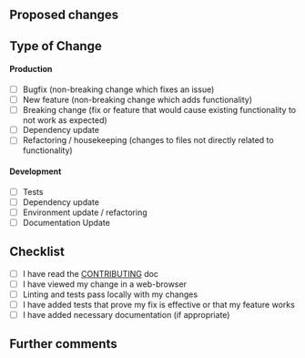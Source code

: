 ## Proposed changes

<!-- Describe the big picture of your changes here to communicate to the maintainers why we should accept this pull request. If it fixes a bug or resolves a feature request, be sure to link to that issue. -->

## Type of Change

<!-- What types of changes does your code introduce? -->
<!-- _Put an `x` in the boxes that apply_ -->

#### Production

- [ ] Bugfix (non-breaking change which fixes an issue)
- [ ] New feature (non-breaking change which adds functionality)
- [ ] Breaking change (fix or feature that would cause existing functionality to not work as expected)
- [ ] Dependency update
- [ ] Refactoring / housekeeping (changes to files not directly related to functionality)

<!-- Bugfixes should explain how to reproduce the bug -->

#### Development

- [ ] Tests
- [ ] Dependency update
- [ ] Environment update / refactoring
- [ ] Documentation Update

<!-- All PRs should endeavor to include tests -->
<!-- PRs with new tools or dependencies should explain how to use them -->

## Checklist

<!-- _Put an `x` in the boxes that apply. You can also fill these out after creating the PR. If you're unsure about any of them, don't hesitate to ask. We're here to help! This is simply a reminder of what we are going to look for before merging your code._ -->

- [ ] I have read the [CONTRIBUTING](https://github.com/bluehost/.github/blob/master/.github/contributing.md) doc
- [ ] I have viewed my change in a web-browser
- [ ] Linting and tests pass locally with my changes
- [ ] I have added tests that prove my fix is effective or that my feature works
- [ ] I have added necessary documentation (if appropriate)

<!-- 
## Pre-deployment Checklist

- [ ] E.g. environmental variables which need to be set before deployment will work.
- [ ] E.g. other tickets which need to be complete before an API this change relies on will be ready
-->

<!--
## Post-deployment Checklist

How can the change be verified?

- [ ] E.g. temporarily enable logging and observe specific logs.
- [ ] E.g. observe new data in a specific view or table.
-->

## Further comments

<!-- If this is a relatively large or complex change, kick off the discussion by explaining why you chose the solution you did and what alternatives you considered, etc... -->
<!-- Now is a good time to create additional tickets for any necessary follow-up work. -->
